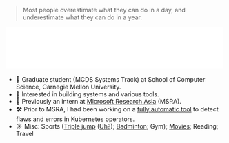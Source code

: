> Most people overestimate what they can do in a day, and underestimate what they can do in a year.

<div>
  <img src="./base.svg" />
</div>


<!-- ### Hi there 👋 -->

<!--
**unw9527/unw9527** is a ✨ _special_ ✨ repository because its `README.md` (this file) appears on your GitHub profile.

Here are some ideas to get you started: -->

- :school: Graduate student (MCDS Systems Track) at School of Computer Science, Carnegie Mellon University.
- :round_pushpin: Interested in building systems and various tools.
- :battery: Previously an intern at [Microsoft Research Asia](https://www.microsoft.com/en-us/research/lab/microsoft-research-asia/) (MSRA). 
- :hammer_and_wrench: Prior to MSRA, I had been working on a [fully automatic tool](https://github.com/xlab-uiuc/acto) to detect flaws and errors in Kubernetes operators.
- :sunny: Misc: Sports ([Triple jump](https://unw9527.github.io/antiques/pages/triple-jump.html) ([Uh?](https://en.wikipedia.org/wiki/Triple_jump)); [Badminton](https://unw9527.github.io/antiques/pages/badminton.html); Gym); [Movies](https://unw9527.github.io/antiques/pages/movies.html); Reading; Travel

<!-- - :incoming_envelope: Contact: kunlel at cs dot cmu dot edu -->
<!-- - :open_file_folder: Also did some [research and engineering work](https://github.com/huiminxiong/TSegFormer) on 3D semantic segmentation early in my undergrad years. -->
<!-- ![](https://komarev.com/ghpvc/?username=unw9527&style=for-the-badge&color=blue) -->
